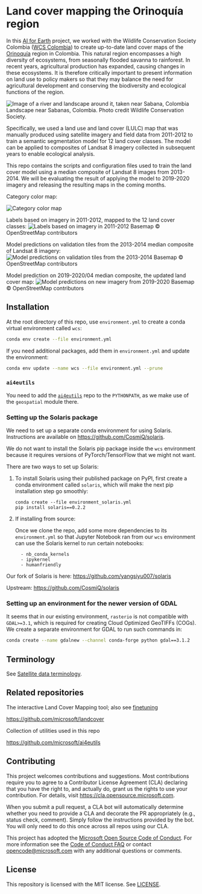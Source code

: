 # Land cover mapping the Orinoquía region 

In this [AI for Earth](https://www.microsoft.com/en-us/ai/ai-for-earth) project, we worked with the Wildlife Conservation Society Colombia ([WCS Colombia](https://colombia.wcs.org/en-us)) to create up-to-date land cover maps of the [Orinoquía](https://colombia.wcs.org/en-us/Wild-Places/Orinoquia.aspx) region in Colombia. This natural region encompasses a high diversity of ecosystems, from seasonally flooded savanna to rainforest. In recent years, agricultural production has expanded, causing changes in these ecosystems. It is therefore critically important to present information on land use to policy makers so that they may balance the need for agricultural development and conserving the biodiversity and ecological functions of the region.

![Image of a river and landscape around it, taken near Sabana, Colombia](./visuals/Sabanas_Vichada_WCS.jpg)
Landscape near Sabanas, Colombia. Photo credit Wildlife Conservation Society. 

Specifically, we used a land use and land cover (LULC) map that was manually produced using satellite imagery and field data from 2011-2012 to train a semantic segmentation model for 12 land cover classes. The model can be applied to composites of Landsat 8 imagery collected in subsequent years to enable ecological analysis. 

This repo contains the scripts and configuration files used to train the land cover model using a median composite of Landsat 8 images from 2013-2014. We will be evaluating the result of applying the model to 2019-2020 imagery and releasing the resulting maps in the coming months. 

Category color map:

![Category color map](./visuals/WCS_categories_coarse.png)


Labels based on imagery in 2011-2012, mapped to the 12 land cover classes:
![Labels based on imagery in 2011-2012](./visuals/2011_2012_labels_coarse_categories.png)
Basemap © OpenStreetMap contributors

Model predictions on validation tiles from the 2013-2014 median composite of Landsat 8 imagery:
![Model predictions on validation tiles from the 2013-2014](./visuals/2013_2014_preds_val_coarse_baseline.png)
Basemap © OpenStreetMap contributors

Model prediction on 2019-2020/04 median composite, the updated land cover map:
![Model predictions on new imagery from 2019-2020](./visuals/2019_2020_preds_coarse_baseline.png)
Basemap © OpenStreetMap contributors


## Installation

At the root directory of this repo, use `environment.yml` to create a conda virtual environment called `wcs`:

```bash
conda env create --file environment.yml
```

If you need additional packages, add them in `environment.yml` and update the environment:

```bash
conda env update --name wcs --file environment.yml --prune
```

### `ai4eutils`

You need to add the [`ai4eutils`](https://github.com/microsoft/ai4eutils) repo to the `PYTHONPATH`, as we make use of the `geospatial` module there.


### Setting up the Solaris package

We need to set up a separate conda environment for using Solaris. Instructions are available on https://github.com/CosmiQ/solaris.

We do not want to install the Solaris pip package inside the `wcs` environment because it requires versions of PyTorch/TensorFlow that we might not want. 

There are two ways to set up Solaris:

1. To install Solaris using their published package on PyPI, first create a conda environment called `solaris`, which will make the next pip installation step go smoothly:
    ```
    conda create --file environment_solaris.yml
    pip install solaris==0.2.2
    ```

2. If installing from source:

    Once we clone the repo, add some more dependencies to its `environment.yml` so that Jupyter Notebook ran from our `wcs` environment can use the Solaris kernel to run certain notebooks:
    ```
      - nb_conda_kernels
      - ipykernel
      - humanfriendly
    ```

Our fork of Solaris is here: https://github.com/yangsiyu007/solaris

Upstream: https://github.com/CosmiQ/solaris


### Setting up an environment for the newer version of GDAL

It seems that in our existing environment, `rasterio` is not compatible with `GDAL>=3.1`, which is required for creating Cloud Optimized GeoTIFFs (COGs). We create a separate environment for GDAL to run such commands in:
 
```bash
conda create --name gdalnew --channel conda-forge python gdal==3.1.2
```


## Terminology

See [Satellite data terminology](https://github.com/microsoft/ai4eutils/tree/master/geospatial#satellite-data-terminology).


## Related repositories

The interactive Land Cover Mapping tool; also see [finetuning](./finetuning)

https://github.com/microsoft/landcover

Collection of utilities used in this repo

https://github.com/microsoft/ai4eutils


## Contributing

This project welcomes contributions and suggestions.  Most contributions require you to agree to a
Contributor License Agreement (CLA) declaring that you have the right to, and actually do, grant us
the rights to use your contribution. For details, visit https://cla.opensource.microsoft.com.

When you submit a pull request, a CLA bot will automatically determine whether you need to provide
a CLA and decorate the PR appropriately (e.g., status check, comment). Simply follow the instructions
provided by the bot. You will only need to do this once across all repos using our CLA.

This project has adopted the [Microsoft Open Source Code of Conduct](https://opensource.microsoft.com/codeofconduct/).
For more information see the [Code of Conduct FAQ](https://opensource.microsoft.com/codeofconduct/faq/) or
contact [opencode@microsoft.com](mailto:opencode@microsoft.com) with any additional questions or comments.


## License
This repository is licensed with the MIT license. See [LICENSE](./LICENSE).
